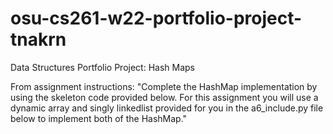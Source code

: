# osu-cs261-w22-portfolio-project-tnakrn
Data Structures Portfolio Project: Hash Maps

From assignment instructions: "Complete the HashMap implementation by using the 
skeleton code provided below. For this assignment you will use a dynamic array 
and singly linkedlist provided for you in the a6_include.py file below to 
implement both of the HashMap."
